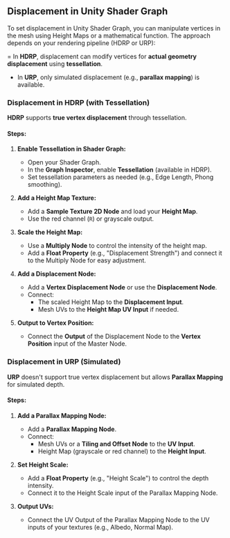 ## Displacement in Unity Shader Graph

To set displacement in Unity Shader Graph, you can manipulate vertices in the mesh using Height Maps or a mathematical function. The approach depends on your rendering pipeline (HDRP or URP):

= In **HDRP**, displacement can modify vertices for **actual geometry displacement** using **tessellation**.
- In **URP**, only simulated displacement (e.g., **parallax mapping**) is available.

### **Displacement in HDRP (with Tessellation)**

**HDRP** supports **true vertex displacement** through tessellation.

#### **Steps:**

1.  **Enable Tessellation in Shader Graph:**
    
    -   Open your Shader Graph.
    -   In the **Graph Inspector**, enable **Tessellation** (available in HDRP).
    -   Set tessellation parameters as needed (e.g., Edge Length, Phong smoothing).
2.  **Add a Height Map Texture:**
    
    -   Add a **Sample Texture 2D Node** and load your **Height Map**.
    -   Use the red channel (`R`) or grayscale output.
3.  **Scale the Height Map:**
    
    -   Use a **Multiply Node** to control the intensity of the height map.
    -   Add a **Float Property** (e.g., "Displacement Strength") and connect it to the Multiply Node for easy adjustment.
4.  **Add a Displacement Node:**
    
    -   Add a **Vertex Displacement Node** or use the **Displacement Node**.
    -   Connect:
        -   The scaled Height Map to the **Displacement Input**.
        -   Mesh UVs to the **Height Map UV Input** if needed.
5.  **Output to Vertex Position:**
    
    -   Connect the **Output** of the Displacement Node to the **Vertex Position** input of the Master Node.

### **Displacement in URP (Simulated)**

**URP** doesn't support true vertex displacement but allows **Parallax Mapping** for simulated depth.

#### **Steps:**

1.  **Add a Parallax Mapping Node:**
    
    -   Add a **Parallax Mapping Node**.
    -   Connect:
        -   Mesh UVs or a **Tiling and Offset Node** to the **UV Input**.
        -   Height Map (grayscale or red channel) to the **Height Input**.
2.  **Set Height Scale:**
    
    -   Add a **Float Property** (e.g., "Height Scale") to control the depth intensity.
    -   Connect it to the Height Scale input of the Parallax Mapping Node.
3.  **Output UVs:**
    
    -   Connect the UV Output of the Parallax Mapping Node to the UV inputs of your textures (e.g., Albedo, Normal Map).
